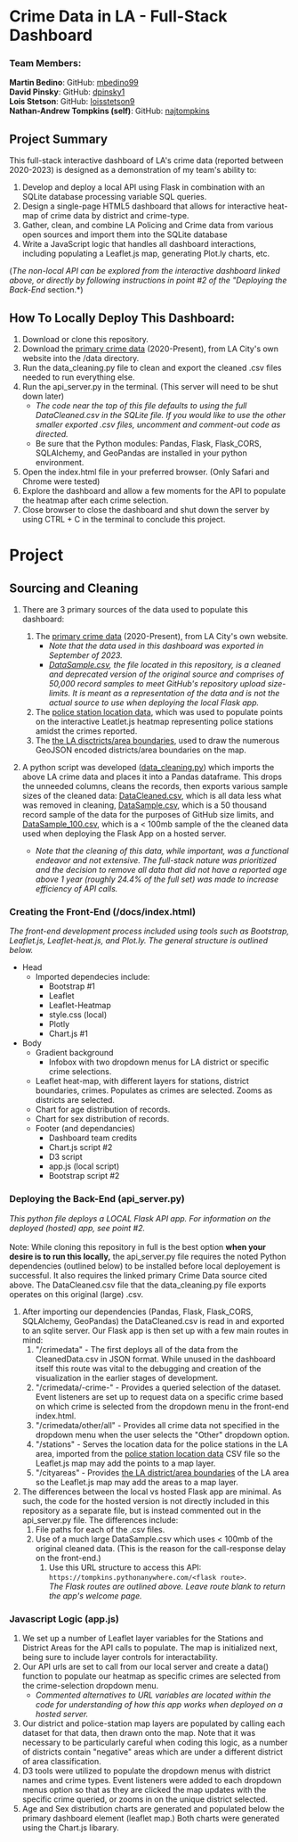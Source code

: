# Crime Data in LA - Full-Stack Dashboard

### Team Members: <br> 
**Martin Bedino**: GitHub: [mbedino99](https://github.com/mbedino99) <br>
**David Pinsky**: GitHub: [dpinsky1](https://github.com/dpinsky1) <br>
**Lois Stetson**: GitHub: [loisstetson9](https://github.com/loisstetson9) <br>
**Nathan-Andrew Tompkins (self)**: GitHub: [najtompkins](https://github.com/najtompkins) <br>


## Project Summary
This full-stack interactive dashboard of LA's crime data (reported between 2020-2023) is designed as a demonstration of my team's ability to: <br>
1. Develop and deploy a local API using Flask in combination with an SQLite database processing variable SQL queries.
2. Design a single-page HTML5 dashboard that allows for interactive heat-map of crime data by district and crime-type.
2. Gather, clean, and combine LA Policing and Crime data from various open sources and import them into the SQLite database
4. Write a JavaScript logic that handles all dashboard interactions, including populating a Leaflet.js map, generating Plot.ly charts, etc.

 (*The non-local API can be explored from the interactive dashboard linked above, or directly by following instructions in point #2 of the "Deploying the Back-End* section.*)

## How To Locally Deploy This Dashboard:

1. Download or clone this repository.
2. Download the [primary crime data](https://data.lacity.org/Public-Safety/Crime-Data-from-2020-to-Present/2nrs-mtv8/about_data) (2020-Present), from LA City's own website into the /data directory.
3. Run the data_cleaning.py file to clean and export the cleaned .csv files needed to run everything else.
4. Run the api_server.py in the terminal. (This server will need to be shut down later)
    * *The code near the top of this file defaults to using the full DataCleaned.csv in the SQLite file. If you would like to use the other smaller exported .csv files, uncomment and comment-out code as directed.*
    * Be sure that the Python modules: Pandas, Flask, Flask_CORS, SQLAlchemy, and GeoPandas are installed in your python environment.
5. Open the index.html file in your preferred browser. (Only Safari and Chrome were tested)
6. Explore the dashboard and allow a few moments for the API to populate the heatmap after each crime selection.
7. Close browser to close the dashboard and shut down the server by using CTRL + C in the terminal to conclude this project.

# Project

## Sourcing and Cleaning
1. There are 3 primary sources of the data used to populate this dashboard:
    1. The [primary crime data](https://data.lacity.org/Public-Safety/Crime-Data-from-2020-to-Present/2nrs-mtv8/about_data) (2020-Present), from LA City's own website.
        * *Note that the data used in this dashboard was exported in September of 2023.*
        * *[DataSample.csv](https://geohub.lacity.org/datasets/lahub::lapd-police-stations/explore), the file located in this repository, is a cleaned and deprecated version of the original source and comprises of 50,000 record samples to meet GitHub's repository upload size-limits. It is meant as a representation of the data and is not the actual source to use when deploying the local Flask app.*
    2. The [police station location data](https://geohub.lacity.org/datasets/lahub::lapd-police-stations/explore), which was used to populate points on the interactive Leatlet.js heatmap representing police stations amidst the crimes reported.
    3. The [the LA disctricts/area boundaries](https://geohub.lacity.org/datasets/lahub::neighborhood-service-areas/explore), used to draw the numerous GeoJSON encoded districts/area boundaries on the map.

2. A python script was developed ([data_cleaning.py](data_cleaning.py)) which imports the above LA crime data and places it into a Pandas dataframe. This drops the unneeded columns, cleans the records, then exports various sample sizes of the cleaned data: [DataCleaned.csv](data/DataCleaned.csv), which is all data less what was removed in cleaning, [DataSample.csv](data/DataSample.csv), which is a 50 thousand record sample of the data for the purposes of GitHub size limits, and [DataSample_100.csv](data/DataSample_100.csv), which is a < 100mb sample of the the cleaned data used when deploying the Flask App on a hosted server.
    * *Note that the cleaning of this data, while important, was a functional endeavor and not extensive. The full-stack nature was prioritized and the decision to remove all data that did not have a reported age above 1 year (roughly 24.4% of the full set) was made to increase efficiency of API calls.*

### Creating the Front-End (/docs/index.html)
*The front-end development process included using tools such as Bootstrap, Leaflet.js, Leaflet-heat.js, and Plot.ly. The general structure is outlined below.*
- Head
  - Imported dependecies include:
    - Bootstrap #1
    - Leaflet
    - Leaflet-Heatmap
    - style.css (local)
    - Plotly
    - Chart.js #1
- Body
    - Gradient background
        - Infobox with two dropdown menus for LA district or specific crime selections.
    - Leaflet heat-map, with different layers for stations, district boundaries, crimes. Populates as crimes are selected. Zooms as districts are selected.
    - Chart for age distribution of records.
    - Chart for sex distribution of records.
  - Footer (and dependancies)
    - Dashboard team credits
    - Chart.js script #2
    - D3 script
    - app.js (local script)
    - Bootstrap script #2

### Deploying the Back-End (api_server.py)
*This python file deploys a LOCAL Flask API app. For information on the deployed (hosted) app, see point #2.*<br>
<br>
Note: While cloning this repository in full is the best option **when your desire is to run this locally,** the api_server.py file requires the noted Python dependencies (outlined below) to be installed before local deployement is successful. It also requires the linked primary Crime Data source cited above. The DataCleaned.csv file that the data_cleaning.py file exports operates on this original (large) .csv. <br>

1. After importing our dependencies (Pandas, Flask, Flask_CORS, SQLAlchemy, GeoPandas) the DataCleaned.csv is read in and exported to an sqlite server. Our Flask app is then set up with a few main routes in mind:
    1. "/crimedata" - The first deploys all of the data from the CleanedData.csv in JSON format. While unused in the dashboard itself this route was vital to the debugging and creation of the visualization in the earlier stages of development.
    2. "/crimedata/-crime-" - Provides a queried selection of the dataset. Event listeners are set up to request data on a specific crime based on which crime is selected from the dropdown menu in the front-end index.html.
    3. "/crimedata/other/all" - Provides all crime data not specified in the dropdown menu when the user selects the "Other" dropdown option.
    4. "/stations" - Serves the location data for the police stations in the LA area, imported from the [police station location data](https://geohub.lacity.org/datasets/lahub::lapd-police-stations/explore) CSV file so the Leaflet.js map may add the points to a map layer.
    5. "/cityareas" - Provides [the LA district/area boundaries](https://geohub.lacity.org/datasets/lahub::neighborhood-service-areas/explore) of the LA area so the Leaflet.js map may add the areas to a map layer.
2. The differences between the local vs hosted Flask app are minimal. As such, the code for the hosted version is not directly included in this repository as a separate file, but is instead commented out in the api_server.py file. The differences include: 
    1. File paths for each of the .csv files. 
    2. Use of a much large DataSample.csv which uses < 100mb of the original cleaned data. (This is the reason for the call-response delay on the front-end.)<br>
        1. Use this URL structure to access this API: <br>
    ```https://tompkins.pythonanywhere.com/<flask route>```. <br> *The Flask routes are outlined above. Leave route blank to return the app's welcome page.*<br>

### Javascript Logic (app.js) <br>

1. We set up a number of Leaflet layer variables for the Stations and District Areas for the API calls to populate. The map is initialized next, being sure to include layer controls for interactability.
2. Our API urls are set to call from our local server and create a data() function to populate our heatmap as specific crimes are selected from the crime-selection dropdown menu.
    * *Commented alternatives to URL variables are located within the code for understanding of how this app works when deployed on a hosted server.*
3. Our district and police-station map layers are populated by calling each dataset for that data, then drawn onto the map. Note that it was necessary to be particularly careful when coding this logic, as a number of districts contain "negative" areas which are under a different district of area classification.
4. D3 tools were utilized to populate the dropdown menus with district names and crime types. Event listeners were added to each dropdown menus option so that as they are clicked the map updates with the specific crime queried, or zooms in on the unique district selected.
5. Age and Sex distribution charts are generated and populated below the primary dashboard element (leaflet map.) Both charts were generated using the Chart.js libarary.
